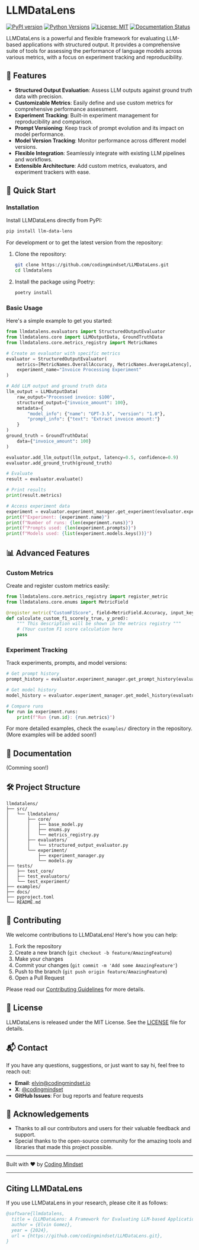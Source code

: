 # LLMDataLens

[![PyPI version](https://badge.fury.io/py/llm-data-lens.svg)](https://badge.fury.io/py/llm-data-lens)
[![Python Versions](https://img.shields.io/pypi/pyversions/llm-data-lens.svg)](https://pypi.org/project/llm-data-lens/)
[![License: MIT](https://img.shields.io/badge/License-MIT-yellow.svg)](https://opensource.org/licenses/MIT)
[![Documentation Status](https://readthedocs.org/projects/llmdatalens/badge/?version=latest)](https://llmdatalens.readthedocs.io/en/latest/?badge=latest)

LLMDataLens is a powerful and flexible framework for evaluating LLM-based applications with structured output. It provides a comprehensive suite of tools for assessing the performance of language models across various metrics, with a focus on experiment tracking and reproducibility.

## 🌟 Features

- **Structured Output Evaluation**: Assess LLM outputs against ground truth data with precision.
- **Customizable Metrics**: Easily define and use custom metrics for comprehensive performance assessment.
- **Experiment Tracking**: Built-in experiment management for reproducibility and comparison.
- **Prompt Versioning**: Keep track of prompt evolution and its impact on model performance.
- **Model Version Tracking**: Monitor performance across different model versions.
- **Flexible Integration**: Seamlessly integrate with existing LLM pipelines and workflows.
- **Extensible Architecture**: Add custom metrics, evaluators, and experiment trackers with ease.

## 🚀 Quick Start

### Installation

Install LLMDataLens directly from PyPI:

```bash
pip install llm-data-lens
```

For development or to get the latest version from the repository:

1. Clone the repository:
   ```bash
   git clone https://github.com/codingmindset/LLMDataLens.git
   cd llmdatalens
   ```

2. Install the package using Poetry:
   ```bash
   poetry install
   ```

### Basic Usage

Here's a simple example to get you started:

```python
from llmdatalens.evaluators import StructuredOutputEvaluator
from llmdatalens.core import LLMOutputData, GroundTruthData
from llmdatalens.core.metrics_registry import MetricNames

# Create an evaluator with specific metrics
evaluator = StructuredOutputEvaluator(
    metrics=[MetricNames.OverallAccuracy, MetricNames.AverageLatency],
    experiment_name="Invoice Processing Experiment"
)

# Add LLM output and ground truth data
llm_output = LLMOutputData(
    raw_output="Processed invoice: $100",
    structured_output={"invoice_amount": 100},
    metadata={
        "model_info": {"name": "GPT-3.5", "version": "1.0"},
        "prompt_info": {"text": "Extract invoice amount:"}
    }
)
ground_truth = GroundTruthData(
    data={"invoice_amount": 100}
)

evaluator.add_llm_output(llm_output, latency=0.5, confidence=0.9)
evaluator.add_ground_truth(ground_truth)

# Evaluate
result = evaluator.evaluate()

# Print results
print(result.metrics)

# Access experiment data
experiment = evaluator.experiment_manager.get_experiment(evaluator.experiment_id)
print(f"Experiment: {experiment.name}")
print(f"Number of runs: {len(experiment.runs)}")
print(f"Prompts used: {len(experiment.prompts)}")
print(f"Models used: {list(experiment.models.keys())}")
```

## 📊 Advanced Features

### Custom Metrics

Create and register custom metrics easily:

```python
from llmdatalens.core.metrics_registry import register_metric
from llmdatalens.core.enums import MetricField

@register_metric("CustomF1Score", field=MetricField.Accuracy, input_keys=["y_true", "y_pred"])
def calculate_custom_f1_score(y_true, y_pred):
    """ This description will be shown in the metrics registry """
    # (Your custom F1 score calculation here
    pass
```

### Experiment Tracking

Track experiments, prompts, and model versions:

```python
# Get prompt history
prompt_history = evaluator.experiment_manager.get_prompt_history(evaluator.experiment_id)

# Get model history
model_history = evaluator.experiment_manager.get_model_history(evaluator.experiment_id)

# Compare runs
for run in experiment.runs:
    print(f"Run {run.id}: {run.metrics}")
```


For more detailed examples, check the `examples/` directory in the repository. (More examples will be added soon!)

## 📘 Documentation
(Comming soon!)


## 🛠️ Project Structure

```
llmdatalens/
├── src/
│   └── llmdatalens/
│       ├── core/
│       │   ├── base_model.py
│       │   ├── enums.py
│       │   └── metrics_registry.py
│       ├── evaluators/
│       │   └── structured_output_evaluator.py
│       └── experiment/
│           ├── experiment_manager.py
│           └── models.py
├── tests/
│   ├── test_core/
│   ├── test_evaluators/
│   └── test_experiment/
├── examples/
├── docs/
├── pyproject.toml
└── README.md
```

## 🤝 Contributing

We welcome contributions to LLMDataLens! Here's how you can help:

1. Fork the repository
2. Create a new branch (`git checkout -b feature/AmazingFeature`)
3. Make your changes
4. Commit your changes (`git commit -m 'Add some AmazingFeature'`)
5. Push to the branch (`git push origin feature/AmazingFeature`)
6. Open a Pull Request

Please read our [Contributing Guidelines](CONTRIBUTING.md) for more details.

## 📄 License

LLMDataLens is released under the MIT License. See the [LICENSE](LICENSE.txt) file for details.

## 📬 Contact

If you have any questions, suggestions, or just want to say hi, feel free to reach out:

- **Email**: [elvin@codingmindset.io](mailto:elvin@codingmindset.io)
- **X**: [@codingmindset](https://x.com/codingmindsetio)
- **GitHub Issues**: For bug reports and feature requests

## 🙏 Acknowledgements

- Thanks to all our contributors and users for their valuable feedback and support.
- Special thanks to the open-source community for the amazing tools and libraries that made this project possible.

---

Built with ❤️ by [Coding Mindset](https://codingmindset.io)

---

## Citing LLMDataLens

If you use LLMDataLens in your research, please cite it as follows:

```bibtex
@software{llmdatalens,
  title = {LLMDataLens: A Framework for Evaluating LLM-based Applications},
  author = {Elvin Gomez},
  year = {2024},
  url = {https://github.com/codingmindset/LLMDataLens.git},
}
```
